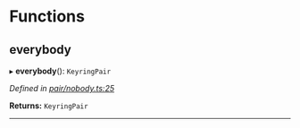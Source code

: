 

# Functions

<a id="everybody"></a>

##  everybody

▸ **everybody**(): `KeyringPair`

*Defined in [pair/nobody.ts:25](https://github.com/polkadot-js/common/blob/67f66a3/packages/keyring/src/pair/nobody.ts#L25)*

**Returns:** `KeyringPair`

___

